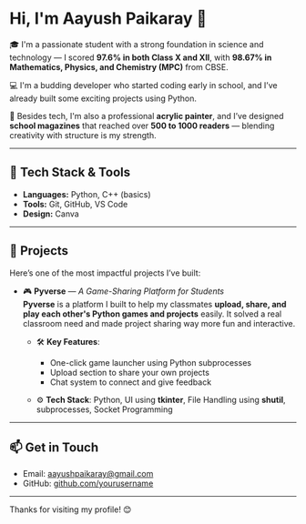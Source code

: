 # Hi, I'm Aayush Paikaray 👋

🎓 I'm a passionate student with a strong foundation in science and technology — I scored **97.6% in both Class X and XII**, with **98.67% in Mathematics, Physics, and Chemistry (MPC)** from CBSE.

💻 I'm a budding developer who started coding early in school, and I’ve already built some exciting projects using Python.

🎨 Besides tech, I'm also a professional **acrylic painter**, and I’ve designed **school magazines** that reached over **500 to 1000 readers** — blending creativity with structure is my strength.

---

## 🔧 Tech Stack & Tools
- **Languages:** Python, C++ (basics)
- **Tools:** Git, GitHub, VS Code
- **Design:** Canva

---

## 🚀 Projects  
Here’s one of the most impactful projects I’ve built:

- 🎮 **Pyverse** — *A Game-Sharing Platform for Students*  
  **Pyverse** is a platform I built to help my classmates **upload, share, and play each other's Python games and projects** easily. It solved a real classroom need and made project sharing way more fun and interactive.  

  - 🛠️ **Key Features**:  
    - One-click game launcher using Python subprocesses  
    - Upload section to share your own projects  
    - Chat system to connect and give feedback  

  - ⚙️ **Tech Stack**: Python, UI using **tkinter**, File Handling using **shutil**, subprocesses, Socket Programming  

---

## 📫 Get in Touch
- Email: [aayushpaikaray@gmail.com](aayushpaikaray@gmail.com)
- GitHub: [github.com/yourusername](https://github.com/yourusername)

---

Thanks for visiting my profile! 😊
